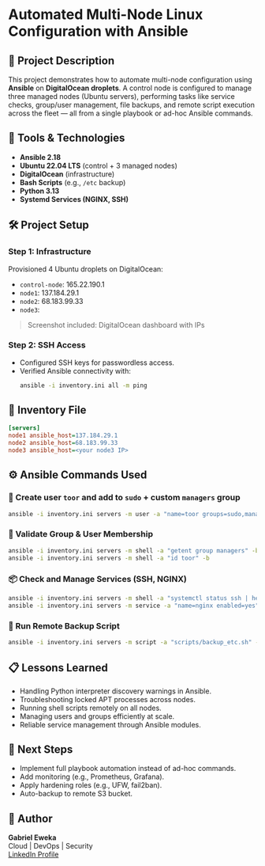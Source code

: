 # Automated Multi-Node Linux Configuration with Ansible

## 📘 Project Description

This project demonstrates how to automate multi-node configuration using **Ansible** on **DigitalOcean droplets**. A control node is configured to manage three managed nodes (Ubuntu servers), performing tasks like service checks, group/user management, file backups, and remote script execution across the fleet — all from a single playbook or ad-hoc Ansible commands.

## 🧰 Tools & Technologies

- **Ansible 2.18**
- **Ubuntu 22.04 LTS** (control + 3 managed nodes)
- **DigitalOcean** (infrastructure)
- **Bash Scripts** (e.g., `/etc` backup)
- **Python 3.13**
- **Systemd Services (NGINX, SSH)**

## 🛠️ Project Setup

### Step 1: Infrastructure

Provisioned 4 Ubuntu droplets on DigitalOcean:
- `control-node`: 165.22.190.1
- `node1`: 137.184.29.1
- `node2`: 68.183.99.33
- `node3`: <your node3 IP>

> Screenshot included: DigitalOcean dashboard with IPs

### Step 2: SSH Access

- Configured SSH keys for passwordless access.
- Verified Ansible connectivity with:
  ```bash
  ansible -i inventory.ini all -m ping
  ```

## 📂 Inventory File

```ini
[servers]
node1 ansible_host=137.184.29.1
node2 ansible_host=68.183.99.33
node3 ansible_host=<your node3 IP>
```

## ⚙️ Ansible Commands Used

### 🔐 Create user `toor` and add to `sudo` + custom `managers` group
```bash
ansible -i inventory.ini servers -m user -a "name=toor groups=sudo,managers append=yes" -b
```

### 👥 Validate Group & User Membership
```bash
ansible -i inventory.ini servers -m shell -a "getent group managers" -b
ansible -i inventory.ini servers -m shell -a "id toor" -b
```

### 📦 Check and Manage Services (SSH, NGINX)
```bash
ansible -i inventory.ini servers -m shell -a "systemctl status ssh | head -n 5" -b
ansible -i inventory.ini servers -m service -a "name=nginx enabled=yes" -b
```

### 💾 Run Remote Backup Script
```bash
ansible -i inventory.ini servers -m script -a "scripts/backup_etc.sh" -b
```

## 📋 Lessons Learned

- Handling Python interpreter discovery warnings in Ansible.
- Troubleshooting locked APT processes across nodes.
- Running shell scripts remotely on all nodes.
- Managing users and groups efficiently at scale.
- Reliable service management through Ansible modules.

## 🧠 Next Steps

- Implement full playbook automation instead of ad-hoc commands.
- Add monitoring (e.g., Prometheus, Grafana).
- Apply hardening roles (e.g., UFW, fail2ban).
- Auto-backup to remote S3 bucket.

## 👤 Author

**Gabriel Eweka**  
Cloud | DevOps | Security  
[LinkedIn Profile](https://www.linkedin.com/in/gabriel-eweka)

